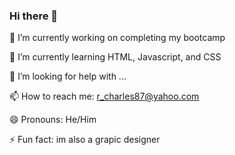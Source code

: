 ### Hi there 👋

🔭 I’m currently working on completing my bootcamp


🌱 I’m currently learning HTML, Javascript, and CSS


🤔 I’m looking for help with ...


📫 How to reach me: r_charles87@yahoo.com


😄 Pronouns: He/Him


⚡ Fun fact: im also a grapic designer

<!--
**Rcharles87/Rcharles87** is a ✨ _special_ ✨ repository because its `README.md` (this file) appears on your GitHub profile.

Here are some ideas to get you started:

- 🔭 I’m currently working on completing my bootcamp
- 🌱 I’m currently learning HTML Javascript and CSS
- 🤔 I’m looking for help with ...
- 📫 How to reach me: r_charles87@yahoo.com
- 😄 Pronouns: He/Him
- ⚡ Fun fact: im also a grapic designer
-->
